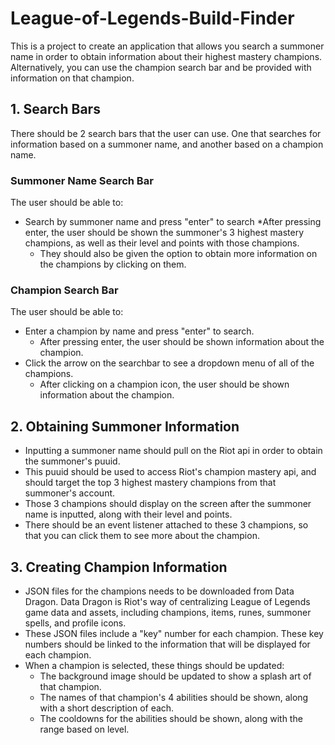 # League-of-Legends-Build-Finder

This is a project to create an application that allows you search a summoner name in order to obtain information about their highest mastery champions. Alternatively, you can use the champion search bar and be provided with information on that champion.

## 1. Search Bars
There should be 2 search bars that the user can use. One that searches for information based on a summoner name, and another based on a champion name.

### Summoner Name Search Bar
The user should be able to:
* Search by summoner name and press "enter" to search
    *After pressing enter, the user should be shown the summoner's 3 highest mastery champions, as well as their level and points with those champions.
    * They should also be given the option to obtain more information on the champions by clicking on them.
    

### Champion Search Bar
The user should be able to:
* Enter a champion by name and press "enter" to search.
    * After pressing enter, the user should be shown information about the champion.
* Click the arrow on the searchbar to see a dropdown menu of all of the champions.
    * After clicking on a champion icon, the user should be shown information about the champion.


## 2. Obtaining Summoner Information
 * Inputting a summoner name should pull on the Riot api in order to obtain the summoner's puuid.
* This puuid should be used to access Riot's champion mastery api, and should target the top 3 highest mastery champions from that summoner's account.
* Those 3 champions should display on the screen after the summoner name is inputted, along with their level and points.
* There should be an event listener attached to these 3 champions, so that you can click them to see more about the champion.

## 3. Creating Champion Information
* JSON files for the champions needs to be downloaded from Data Dragon. Data Dragon is Riot's way of centralizing League of Legends game data and assets, including champions, items, runes, summoner spells, and profile icons.
* These JSON files include a "key" number for each champion. These key numbers should be linked to the information that will be displayed for each champion.
* When a champion is selected, these things should be updated:
    * The background image should be updated to show a splash art of that champion.
    * The names of that champion's 4 abilities should be shown, along with a short description of each.
    * The cooldowns for the abilities should be shown, along with the range based on level.
